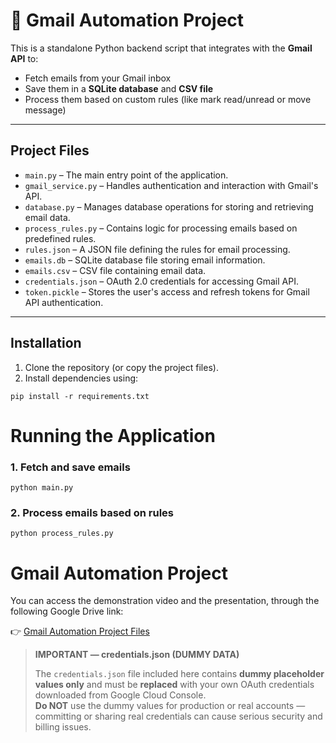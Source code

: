 # 📧 Gmail Automation Project

This is a standalone Python backend script that integrates with the **Gmail API** to:

- Fetch emails from your Gmail inbox  
- Save them in a **SQLite database** and **CSV file**  
- Process them based on custom rules (like mark read/unread or move message)  

---

## Project Files

- `main.py` – The main entry point of the application.  
- `gmail_service.py` – Handles authentication and interaction with Gmail's API.  
- `database.py` – Manages database operations for storing and retrieving email data.  
- `process_rules.py` – Contains logic for processing emails based on predefined rules.  
- `rules.json` – A JSON file defining the rules for email processing.  
- `emails.db` – SQLite database file storing email information.  
- `emails.csv` – CSV file containing email data.  
- `credentials.json` – OAuth 2.0 credentials for accessing Gmail API.  
- `token.pickle` – Stores the user's access and refresh tokens for Gmail API authentication.  

---

## Installation

1. Clone the repository (or copy the project files).  
2. Install dependencies using:

```pip install -r requirements.txt```

# Running the Application

### 1. Fetch and save emails
```python main.py```

### 2. Process emails based on rules
```python process_rules.py```
# Gmail Automation Project

You can access the demonstration video and the presentation, through the following Google Drive link:

👉 [Gmail Automation Project Files](https://drive.google.com/drive/folders/16PKT65asEvmFDfnx8XW5h_lcAtE2mx_d?usp=drive_link)




> **IMPORTANT — credentials.json (DUMMY DATA)**
>
> The `credentials.json` file included here contains **dummy placeholder values only** and must be **replaced** with your own OAuth credentials downloaded from Google Cloud Console.  
> **Do NOT** use the dummy values for production or real accounts — committing or sharing real credentials can cause serious security and billing issues.




